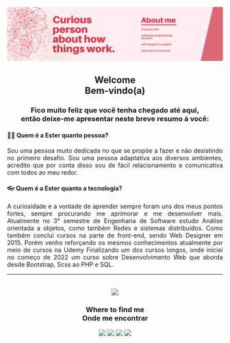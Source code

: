 <img src="BannerGitHub.png">
<h2  align="center"> Welcome  <br>  Bem-vindo(a) <br></h2>

<h3 align="center">Fico muito feliz que você tenha chegado até aqui,<br> então deixe-me apresentar neste breve resumo á você:</h3>
<h4><strong> 🙋🏻 Quem é a Ester quanto pessoa?</strong></h4>
<p align="justify">Sou uma pessoa muito dedicada no que se propõe a fazer e não desistindo no primeiro desafio. Sou uma pessoa adaptativa aos diversos ambientes, acredito que por conta disso sou de fácil relacionamento e comunicativa com todos ao meu redor.</p>

<h4><strong>👓 Quem é a Ester quanto a tecnologia?</strong></h4>
<p align="justify">A curiosidade e a vontade de aprender sempre foram uns dos meus pontos fortes, sempre procurando me aprimorar e me desenvolver mais. Atualmente no 3° semestre de Engenharia de Software estudo Análise orientada a objetos, como também Redes e sistemas distribuídos. Como também conclui cursos na parte de front-end, sendo Web Designer em 2015. Porém venho reforçando os mesmos conhecimentos atualmente por meio de cursos na Udemy Finalizando um dos cursos longos, onde iniciei no começo de 2022 um curso sobre Desenvolvimento Web que aborda desde Bootstrap, Scss ao PHP e SQL.</p>
<hr><br>

[comment]: ![Metrics](https://metrics.lecoq.io/Ester-Farias?template=classic&isocalendar=1&languages=1&lines=1&base=header%2C%20activity%2C%20community%2C%20repositories%2C%20metadata&base.indepth=false&base.hireable=false&base.skip=false&isocalendar=false&isocalendar.duration=full-year&languages=false&languages.limit=8&languages.threshold=0%25&languages.other=false&languages.colors=github&languages.sections=most-used&languages.indepth=false&languages.analysis.timeout=15&languages.analysis.timeout.repositories=7.5&languages.categories=markup%2C%20programming&languages.recent.categories=markup%2C%20programming&languages.recent.load=300&languages.recent.days=14&lines=false&lines.sections=base&lines.repositories.limit=4&lines.history.limit=1&config.timezone=America%2FSao_Paulo)
  
<div align="center"><img width=50% align="center" src="https://github-readme-stats.vercel.app/api/top-langs/?username=Ester-Farias&layout=compact&theme=white" /></div>

<div align="center">
<h3>Where to find me <br> Onde me encontrar</h3>
<a href="http://estersouza.free.nf/"> <img src="https://img.shields.io/static/v1?style=for-the-badge&message=Portfolio&color=%23E4405F&logo=Internet+Explorer&logoColor=FFFFFF&label=" target="_blank"></a>
<a href="https://www.linkedin.com/in/ester-farias-de-souza/" target="_blank"><img src="https://img.shields.io/badge/-LinkedIn-%23E4405F?style=for-the-badge&logo=linkedin&logoColor=white" target="_blank"></a> 
<a href="mailto:esterfariasdesouza19@gmail.com"> <img src="https://img.shields.io/badge/-Gmail-%23E4405F?style=for-the-badge&logo=gmail&logoColor=white" target="_blank"></a>
<a href="https://instagram.com/estersouza99" target="_blank"><img src="https://img.shields.io/badge/-Instagram-%23E4405F?style=for-the-badge&logo=instagram&logoColor=white" target="_blank"></a>
</div>&nbsp;&nbsp;
